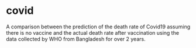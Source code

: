 # covid

A comparison between the prediction of the death rate of Covid19 assuming there is no vaccine and the actual death rate after vaccination using the data collected by WHO from Bangladesh for over 2 years.
